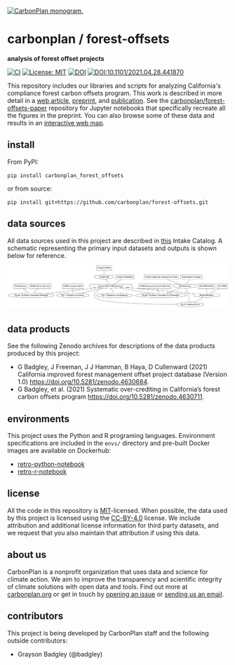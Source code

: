 <p align="left" >
<a href='https://carbonplan.org'>
<picture>
  <source media="(prefers-color-scheme: dark)" srcset="https://carbonplan-assets.s3.amazonaws.com/monogram/light-small.png">
  <img alt="CarbonPlan monogram." height="48" src="https://carbonplan-assets.s3.amazonaws.com/monogram/dark-small.png">
</picture>
</a>
</p>

# carbonplan / forest-offsets

**analysis of forest offset projects**

[![CI](https://github.com/carbonplan/forest-offsets/actions/workflows/main.yaml/badge.svg)](https://github.com/carbonplan/forest-offsets/actions/workflows/main.yaml)
[![License: MIT](https://img.shields.io/badge/License-MIT-blue.svg)](https://opensource.org/licenses/MIT)
[![DOI](https://img.shields.io/badge/code-10.5281/zenodo.4628604-6aa3d5?link=https://doi.org/10.5281/zenodo.4628604)](https://doi.org/10.5281/zenodo.4628604)
[![DOI:10.1101/2021.04.28.441870](http://img.shields.io/badge/preprint-10.1101/2021.04.28.441870-9f3a44.svg)](https://doi.org/10.1101/2021.04.28.441870)

This repository includes our libraries and scripts for analyzing California's compliance forest carbon offsets program. This work is described in more detail in a [web article](https://carbonplan.org/research/forest-offsets-explainer), [preprint](https://doi.org/10.1101/2021.04.28.441870), and [publication](https://doi.org/10.1111/gcb.15943). See the [carbonplan/forest-offsets-paper](https://github.com/carbonplan/forest-offsets-paper) repository for Jupyter notebooks that specifically recreate all the figures in the preprint. You can also browse some of these data and results in an [interactive web map](https://carbonplan.org/research/forest-offsets).

## install

From PyPI:

```shell
pip install carbonplan_forest_offsets
```

or from source:

```shell
pip install git+https://github.com/carbonplan/forest-offsets.git
```

## data sources

All data sources used in this project are described in [this](./carbonplan_forest_offsets/data/catalog.yaml) Intake Catalog. A schematic representing the primary input datasets and outputs is shown below for reference.

![offsets-dag](./offsets-dag.png)

## data products

See the following Zenodo archives for descriptions of the data products produced by this project:

- G Badgley, J Freeman, J J Hamman, B Haya, D Cullenward (2021) California improved forest management offset project database (Version 1.0) https://doi.org/10.5281/zenodo.4630684.
- G Badgley, et al. (2021) Systematic over-crediting in California’s forest carbon offsets program https://doi.org/10.5281/zenodo.4630711.

## environments

This project uses the Python and R programing languages. Environment specifications are included in the `envs/` directory and pre-built Docker images are available on Dockerhub:

- [retro-python-notebook](https://hub.docker.com/repository/docker/carbonplan/retro-python-notebook)
- [retro-r-notebook](https://hub.docker.com/repository/docker/carbonplan/retro-r-notebook)

## license

All the code in this repository is [MIT](https://choosealicense.com/licenses/mit/)-licensed. When possible, the data used by this project is licensed using the [CC-BY-4.0](https://choosealicense.com/licenses/cc-by-4.0/) license. We include attribution and additional license information for third party datasets, and we request that you also maintain that attribution if using this data.

## about us

CarbonPlan is a nonprofit organization that uses data and science for climate action. We aim to improve the transparency and scientific integrity of climate solutions with open data and tools. Find out more at [carbonplan.org](https://carbonplan.org/) or get in touch by [opening an issue](https://github.com/carbonplan/forest-offsets/issues/new) or [sending us an email](mailto:hello@carbonplan.org).

## contributors

This project is being developed by CarbonPlan staff and the following outside contributors:

- Grayson Badgley (@badgley)
